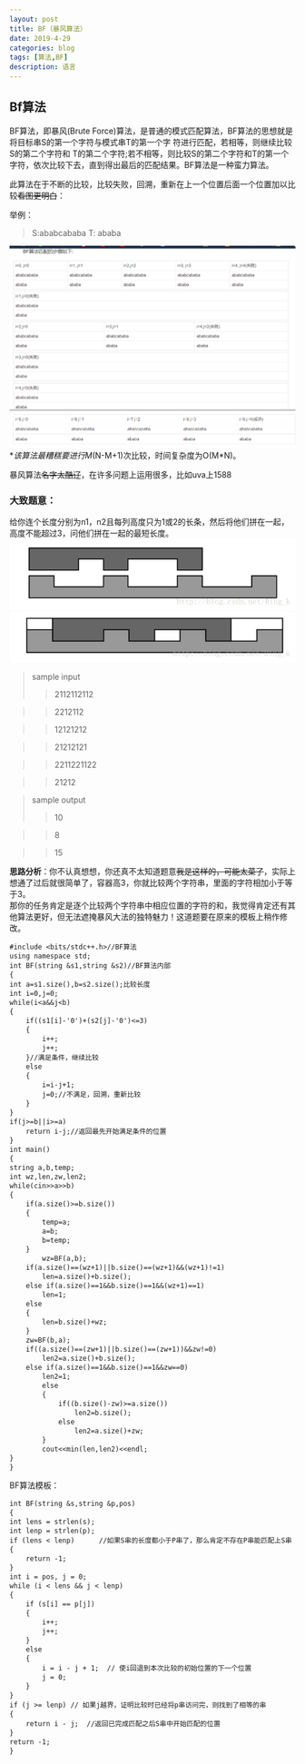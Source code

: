```yaml
---
layout: post
title: BF（暴风算法）
date: 2019-4-29
categories: blog
tags: [算法,BF]
description: 语言
---
```

## Bf算法
BF算法，即暴风(Brute Force)算法，是普通的模式匹配算法，BF算法的思想就是将目标串S的第一个字符与模式串T的第一个字
符进行匹配，若相等，则继续比较S的第二个字符和 T的第二个字符;若不相等，则比较S的第二个字符和T的第一个字符，依次比较下去，直到得出最后的匹配结果。BF算法是一种蛮力算法。<br/>

  此算法在于不断的比较，比较失败，回溯，重新在上一个位置后面一个位置加以比较~~看图更明白~~：

举例：
>S:ababcababa
>T: ababa

  ![BF算法](/img/4293.png)
  ![BF算法](/img/4292.png)
  **该算法最糟糕要进行M*(N-M+1)次比较，时间复杂度为O(M*N)。<br/>

暴风算法~~名字太酷辽~~，在许多问题上运用很多，比如uva上1588<br/>

### 大致题意：
给你连个长度分别为n1，n2且每列高度只为1或2的长条，然后将他们拼在一起，高度不能超过3，问他们拼在一起的最短长度。
![img](/img/4291.png)
![img](img/429.png)


>sample input
>>2112112112

>>2212112

>>12121212

>>21212121

>>2211221122

>>21212

>sample output
>>10

>>8

>>15


**思路分析**：你不认真想想，你还真不太知道题意~~我是这样的，可能太菜了~~，实际上想通了过后就很简单了，容器高3，你就比较两个字符串，里面的字符相加小于等于3。<br/>
那你的任务肯定是逐个比较两个字符串中相应位置的字符的和，我觉得肯定还有其他算法更好，但无法遮掩暴风大法的独特魅力！这道题要在原来的模板上稍作修改。

    #include <bits/stdc++.h>//BF算法
    using namespace std;
    int BF(string &s1,string &s2)//BF算法内部
    {
    int a=s1.size(),b=s2.size();比较长度
    int i=0,j=0;
    while(i<a&&j<b)
    {
        if((s1[i]-'0')+(s2[j]-'0')<=3)
        {
            i++;
            j++;
        }//满足条件，继续比较
        else
        {
            i=i-j+1;
            j=0;//不满足，回溯，重新比较
        }
    }
    if(j>=b||i>=a)
        return i-j;//返回最先开始满足条件的位置
    }
    int main()
    {
    string a,b,temp;
    int wz,len,zw,len2;
    while(cin>>a>>b)
    {
        if(a.size()>=b.size())
        {
            temp=a;
            a=b;
            b=temp;
        }
            wz=BF(a,b);
        if(a.size()==(wz+1)||b.size()==(wz+1)&&(wz+1)!=1)
            len=a.size()+b.size();
        else if(a.size()==1&&b.size()==1&&(wz+1)==1)
            len=1;
        else
        {
            len=b.size()+wz;
        }
        zw=BF(b,a);
        if((a.size()==(zw+1)||b.size()==(zw+1))&&zw!=0)
            len2=a.size()+b.size();
        else if(a.size()==1&&b.size()==1&&zw==0)
            len2=1;
            else
            {
                if((b.size()-zw)>=a.size())
                    len2=b.size();
                else
                    len2=a.size()+zw;
            }
            cout<<min(len,len2)<<endl;
    }
    }

BF算法模板：


    int BF(string &s,string &p,pos) 
	{
	int lens = strlen(s);
	int lenp = strlen(p);
	if (lens < lenp)      //如果S串的长度都小于P串了，那么肯定不存在P串能匹配上S串
	{
		return -1;
	}
	int i = pos, j = 0;
	while (i < lens && j < lenp)
	{
		if (s[i] == p[j])
		{
			i++;
			j++;
		}
		else
		{
			i = i - j + 1;  // 使i回退到本次比较的初始位置的下一个位置
			j = 0;
		}
	}
	if (j >= lenp) // 如果j越界，证明比较时已经将p串访问完，则找到了相等的串
	{
		return i - j;  //返回已完成匹配之后S串中开始匹配的位置
	}
	return -1;
    }









